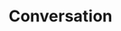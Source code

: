 ---
type: docs
title: "Conversation"
linkTitle: "Conversation"
weight: 130
description: "Consistently leverage Large Language Models services"
---